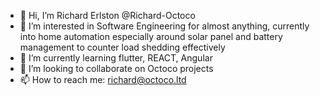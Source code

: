 - 👋 Hi, I’m Richard Erlston @Richard-Octoco
- 👀 I’m interested in Software Engineering for almost anything, currently into home automation especially around solar panel and battery management to counter load shedding effectively
- 🌱 I’m currently learning flutter, REACT, Angular
- 💞️ I’m looking to collaborate on Octoco projects
- 📫 How to reach me: richard@octoco.ltd

<!---
Richard-Octoco/Richard-Octoco is a ✨ special ✨ repository because its `README.md` (this file) appears on your GitHub profile.
You can click the Preview link to take a look at your changes.
--->
